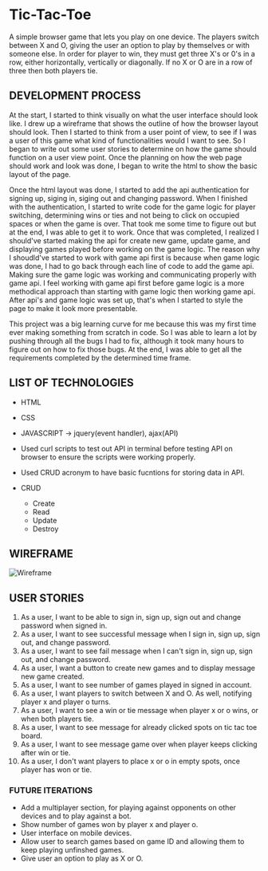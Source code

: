 # Tic-Tac-Toe
A simple browser game that lets you play on one device. The players switch
between X and O, giving the user an option to play by themselves or with
someone else. In order for player to win, they must get three X's
or 0's in a row, either horizontally, vertically or diagonally. If no X or O
are in a row of three then both players tie.

## DEVELOPMENT PROCESS
At the start, I started to think visually on what the user interface should
look like. I drew up a wireframe that shows the outline of how the browser
layout should look. Then I started to think from a user point of view, to see
if I was a user of this game what kind of functionalities would I want to see.
So I began to write out some user stories to determine on how the game should
function on a user view point. Once the planning on how the web page
should work and look was done, I began to write the html to show the basic
layout of the page.

Once the html layout was done, I started to add the api authentication for
signing up, siging in, siging out and changing password. When I finished with
the authentication, I started to write code for the game logic for player
switching, determining wins or ties and not being to click on occupied spaces or
when the game is over. That took me some time to figure out but at the end,
I was able to get it to work. Once that was completed, I realized I should've
started making the api for create new game, update game, and displaying games
played before working on the game logic. The reason why I shoudld've started
to work with game api first is because when game logic was done, I had to go
back through each line of code to add the game api. Making sure the game logic
was working and communicating properly with game api. I feel working with game
api first before game logic is a more methodical approach than starting
with game logic then working game api. After api's and game logic was set up,
that's when I started to style the page to make it look more presentable.

This project was a big learning curve for me because this was my first time
ever making something from scratch in code. So I was able to learn a lot by
pushing through all the bugs I had to fix, although it took many hours to
figure out on how to fix those bugs. At the end, I was able to get all the
requirements completed by the determined time frame.

## LIST OF TECHNOLOGIES
* HTML
* CSS
* JAVASCRIPT -> jquery(event handler), ajax(API)
* Used curl scripts to test out API in terminal before testing API on browser
to ensure the scripts were working properly.
* Used CRUD acronym to have basic fucntions for storing data in API.

* CRUD
  - Create
  - Read
  - Update
  - Destroy

## WIREFRAME
![Wireframe](https://i.imgur.com/NbAXCD6.jpg)

## USER STORIES
1. As a user, I want to be able to sign in, sign up, sign out and change
password when signed in.
2. As a user, I want to see successful message when I sign in, sign up, sign
out, and change password.
3. As a user, I want to see fail message when I can't sign in, sign up, sign
out, and change password.
4. As a user, I want a button to create new games and to display message
new game created.
5. As a user, I want to see number of games played in signed in account.
6. As a user, I want players to switch between X and O. As well, notifying
player x and player o turns.
7. As a user, I want to see a win or tie message when player x or o wins, or
when both players tie.
8. As a user, I want to see message for already clicked spots on tic tac toe
board.
9. As a user, I want to see message game over when player keeps clicking after
win or tie.
10. As a user, I don't want players to place x or o in empty spots,
once player has won or tie.

### FUTURE ITERATIONS
* Add a multiplayer section, for playing against opponents on other devices
 and to play against a bot.
* Show number of games won by player x and player o.
* User interface on mobile devices.
* Allow user to search games based on game ID and allowing them to keep playing
unfinshed games.
* Give user an option to play as X or O.
